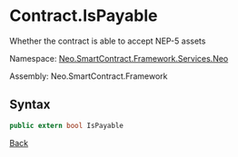 # Contract.IsPayable

Whether the contract is able to accept NEP-5 assets

Namespace: [Neo.SmartContract.Framework.Services.Neo](../../neo.md)

Assembly: Neo.SmartContract.Framework

## Syntax

```c#
public extern bool IsPayable
```

[Back](../Account.md)